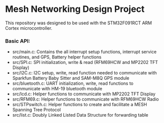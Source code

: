 # Mesh Networking Design Project
This repository was designed to be used with the STM32F091RCT ARM Cortex microcontroller.

### Basic API:

* src/main.c: Contains the all interrupt setup functions, interrupt service routines, and GPS, Battery helper functions
* src/SPI.c:  SPI initialization, write & read (RFM69HCW and MP2202 TFT Display)
* src/I2C.c:  I2C setup, write, read function needed to communicate with Sparkfun Battery Baby Sitter and SAM-M8Q GPS module
* src/bluetooth.c:  UART initialization, write, read functions to communicate with HM-19 bluetooth module
* src/lcd.c:  Helper functions to communicate with MP2202 TFT Display
* src/RFM69.c:  Helper functions to communicate with RFM69HCW Radio
* src/STPswitch.c:  Helper functions to create and facilitate a MESH Spanning Tree Protocol
* src/list.c: Doubly Linked Listed Data Structure for forwarding table
